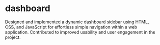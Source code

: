 # dashboard
Designed and implemented a dynamic dashboard sidebar using HTML, CSS, and JavaScript for effortless simple navigation within a web application. Contributed to improved usability and user engagement in the project.
